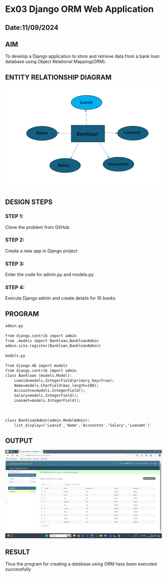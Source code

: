 # Ex03 Django ORM Web Application
## Date:11/09/2024 

## AIM
To develop a Django application to store and retrieve data from a bank loan database using Object Relational Mapping(ORM).

## ENTITY RELATIONSHIP DIAGRAM

![alt text](er.png)

## DESIGN STEPS

### STEP 1:
Clone the problem from GitHub

### STEP 2:
Create a new app in Django project

### STEP 3:
Enter the code for admin.py and models.py

### STEP 4:
Execute Django admin and create details for 10 books

## PROGRAM
```
admin.py

from django.contrib import admin
from .models import Bankloan,BankloanAdmin
admin.site.register(Bankloan,BankloanAdmin)

models.py

from django.db import models
from django.contrib import admin
class Bankloan (models.Model):
    Loanid=models.IntegerField(primary_key=True);
    Name=models.CharField(max_length=100);
    Accountno=models.IntegerField();
    Salary=models.IntegerField();
    Loanamt=models.IntegerField();
    


class BankloanAdmin(admin.ModelAdmin):
    list_display=('Loanid','Name','Accountno','Salary','Loanamt')

```


## OUTPUT

![alt text](output.png)


## RESULT
Thus the program for creating a database using ORM hass been executed successfully
